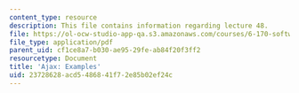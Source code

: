 ```yaml
---
content_type: resource
description: This file contains information regarding lecture 48.
file: https://ol-ocw-studio-app-qa.s3.amazonaws.com/courses/6-170-software-studio-spring-2013/23728628acd5486841f72e85b02ef24c_MIT6_170S13_48-asyn-exam.pdf
file_type: application/pdf
parent_uid: cf1ce8a7-b030-ae95-29fe-ab84f20f3ff2
resourcetype: Document
title: 'Ajax: Examples'
uid: 23728628-acd5-4868-41f7-2e85b02ef24c
---
```

